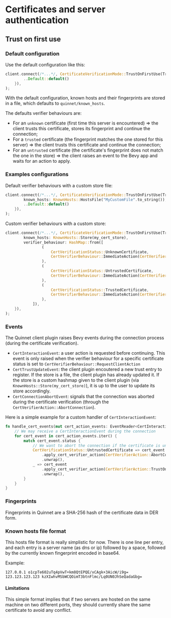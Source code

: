# Certificates and server authentication

## Trust on first use

### Default configuration

Use the default configuration like this:
```rust
client.connect(/*...*/, CertificateVerificationMode::TrustOnFirstUse(TrustOnFirstUseConfig {
        ..Default::default()
    }),
);
```

With the default configuration, known hosts and their fingerprints are stored in a file, which defaults to `quinnet/known_hosts`.

The defaults verifier behaviours are:
- For an `unknown` certificate (first time this server is encountered) => the client trusts this certificate, stores its fingerprint and continue the connection;
- For a `trusted` certificate (the fingerprint matches the one stored for this server) => the client trusts this certificate and continue the connection;
- For an `untrusted` certificate (the certificate's fingerprint does not match the one in the store) => the client raises an event to the Bevy app and waits for an action to apply.
 
### Examples configurations

Default verifier behaviours with a custom store file:
```rust
client.connect(/*...*/, CertificateVerificationMode::TrustOnFirstUse(TrustOnFirstUseConfig {
        known_hosts: KnownHosts::HostsFile("MyCustomFile".to_string()),
        ..Default::default()
    }),
);
```

Custom verifier behaviours with a custom store:
```rust
client.connect(/*...*/, CertificateVerificationMode::TrustOnFirstUse(TrustOnFirstUseConfig {
        known_hosts: KnownHosts::Store(my_cert_store),
        verifier_behaviour: HashMap::from([
                (
                    CertVerificationStatus::UnknownCertificate,
                    CertVerifierBehaviour::ImmediateAction(CertVerifierAction::TrustAndStore),
                ),
                (
                    CertVerificationStatus::UntrustedCertificate,
                    CertVerifierBehaviour::ImmediateAction(CertVerifierAction::AbortConnection),
                ),
                (
                    CertVerificationStatus::TrustedCertificate,
                    CertVerifierBehaviour::ImmediateAction(CertVerifierAction::TrustOnce),
                ),
            ]),
    }),
);
```

### Events

The Quinnet client plugin raises Bevy events during the connection process (during the certificate verification).

- `CertInteractionEvent`: a user action is requested before continuing. This event is only raised when the verifier behaviour for a specific certificate status is set to `CertVerifierBehaviour::RequestClientAction`
- `CertTrustUpdateEvent`: the client plugin encoutered a new trust entry to register. If the store is a file, the client plugin has already updated it. If the store is a custom hashmap given to the client plugin (via `KnownHosts::Store(my_cert_store)`), it is up to the user to update its store accordingly.
- `CertConnectionAbortEvent`: signals that the connection was aborted during the certificate verification (through the `CertVerifierAction::AbortConnection`).

Here is a simple example for a custom handler of `CertInteractionEvent`:

```rust
fn handle_cert_events(mut cert_action_events: EventReader<CertInteractionEvent>) {
    // We may receive a CertInteractionEvent during the connection
    for cert_event in cert_action_events.iter() {
        match cert_event.status {
            // We want to abort the connection if the certificate is untrusted, else we continue
            CertVerificationStatus::UntrustedCertificate => cert_event
                .apply_cert_verifier_action(CertVerifierAction::AbortConnection)
                .unwrap(),
            _ => cert_event
                .apply_cert_verifier_action(CertVerifierAction::TrustOnce)
                .unwrap(),
        }
    }
}
```

### Fingerprints

Fingerprints in Quinnet are a SHA-256 hash of the certificate data in DER form.

### Known hosts file format

This hosts file format is really simplistic for now.
There is one line per entry, and each entry is a server name (as dns or ip) followed by a space, followed by the currently known fingerprint encoded in base64.

Example:
```
127.0.0.1 o1cpTe602uTq4pVwT+km8QtEPQE/xCAgk+3AicW/i9g=
123.123.123.123 kzXIwhvMSbWCQOimT3btnFlmc/Lq0UN0JhSeQadaGbg=
```

#### Limitations 

This simple format implies that if two servers are hosted on the same machine on two different ports, they should currently share the same certificate to avoid any conflict.

